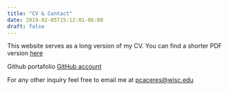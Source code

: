 ```yaml
---
title: "CV & Contact"
date: 2019-02-05T15:12:01-06:00
draft: false
---
```

This website serves as a long version of my CV. You can find a shorter PDF version [here](https://drive.google.com/file/d/10hufnwzvgtx5pAa2VeBrmjD5BtUJYg0x/view?usp=sharing)

Github portafolio [GitHub account](https://github.com/pabloinsente)

For any other inquiry feel free to email me at pcaceres@wisc.edu
